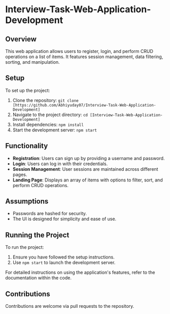 
# Interview-Task-Web-Application-Development

## Overview
This web application allows users to register, login, and perform CRUD operations on a list of items. It features session management, data filtering, sorting, and manipulation.

## Setup
To set up the project:
1. Clone the repository: `git clone [https://github.com/Abhiyuday07/Interview-Task-Web-Application-Development]`
2. Navigate to the project directory: `cd [Interview-Task-Web-Application-Development]`
3. Install dependencies: `npm install`
4. Start the development server: `npm start`

## Functionality
- **Registration**: Users can sign up by providing a username and password.
- **Login**: Users can log in with their credentials.
- **Session Management**: User sessions are maintained across different pages.
- **Landing Page**: Displays an array of items with options to filter, sort, and perform CRUD operations.

## Assumptions
- Passwords are hashed for security.
- The UI is designed for simplicity and ease of use.

## Running the Project
To run the project:
1. Ensure you have followed the setup instructions.
2. Use `npm start` to launch the development server.

For detailed instructions on using the application's features, refer to the documentation within the code.

## Contributions
Contributions are welcome via pull requests to the repository.


